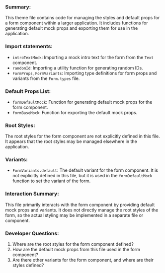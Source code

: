 ### Summary:
This theme file contains code for managing the styles and default props for a form component within a larger application. It includes functions for generating default mock props and exporting them for use in the application.

### Import statements:
- `introTextMock`: Importing a mock intro text for the form from the `Text` component.
- `randomId`: Importing a utility function for generating random IDs.
- `FormProps`, `FormVariants`: Importing type definitions for form props and variants from the `Form.types` file.

### Default Props List:
- `formDefaultMock`: Function for generating default mock props for the form component.
- `formBaseMock`: Function for exporting the default mock props.

### Root Styles:
The root styles for the form component are not explicitly defined in this file. It appears that the root styles may be managed elsewhere in the application.

### Variants:
- `FormVariants.default`: The default variant for the form component. It is not explicitly defined in this file, but it is used in the `formDefaultMock` function to set the variant of the form.

### Interaction Summary:
This file primarily interacts with the form component by providing default mock props and variants. It does not directly manage the root styles of the form, so the actual styling may be implemented in a separate file or component.

### Developer Questions:
1. Where are the root styles for the form component defined?
2. How are the default mock props from this file used in the form component?
3. Are there other variants for the form component, and where are their styles defined?